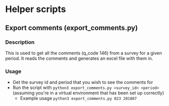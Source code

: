 # Helper scripts
 
## Export comments (export_comments.py)
### Description
This is used to get all the comments (q_code 146) from a survey for a given period.  It reads the comments and generates
an excel file with them in.
 
### Usage
 - Get the survey id and period that you wish to see the comments for
 - Run the script with ```python3 export_comments.py <survey_id> <period>``` (assuming you're in a virtual environment that has been set up correctly)
     - Example usage ```python3 export_comments.py 023 201807```